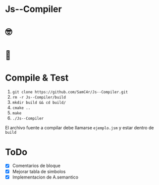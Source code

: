 # Js--Compiler


# 🤓

# 🗿

# Compile & Test
1. `git clone https://github.com/SamC4r/Js--Compiler.git`
2. `rm -r Js--Compiler/build`
3. `mkdir build && cd build/`
4. `cmake ..`
5. `make`
6. `./Js--Compiler`

El archivo fuente a compilar debe llamarse `ejemplo.jsm` y estar dentro de `build`

# ToDo
- [x] Comentarios de bloque
- [x] Mejorar tabla de simbolos
- [x] Implementacion de A.semantico
